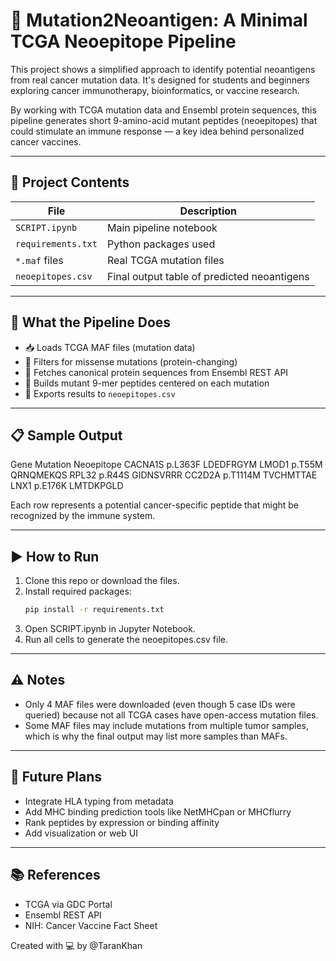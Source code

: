 # 🧬 Mutation2Neoantigen: A Minimal TCGA Neoepitope Pipeline

This project shows a simplified approach to identify potential neoantigens from real cancer mutation data. It's designed for students and beginners exploring cancer immunotherapy, bioinformatics, or vaccine research.

By working with TCGA mutation data and Ensembl protein sequences, this pipeline generates short 9-amino-acid mutant peptides (neoepitopes) that could stimulate an immune response — a key idea behind personalized cancer vaccines.

---

## 📁 Project Contents

| File                                   | Description |
|----------------------------------------|-------------|
| `SCRIPT.ipynb`                         | Main pipeline notebook |
| `requirements.txt`                     | Python packages used |
| `*.maf` files                          | Real TCGA mutation files |
| `neoepitopes.csv`                      | Final output table of predicted neoantigens |

---

## 🚀 What the Pipeline Does

- 📥 Loads TCGA MAF files (mutation data)
- 🧬 Filters for missense mutations (protein-changing)
- 🔗 Fetches canonical protein sequences from Ensembl REST API
- 🧩 Builds mutant 9-mer peptides centered on each mutation
- 💾 Exports results to `neoepitopes.csv`

---

## 📋 Sample Output
Gene    Mutation  Neoepitope
CACNA1S p.L363F   LDEDFRGYM
LMOD1   p.T55M    QRNQMEKQS
RPL32   p.R44S    GIDNSVRRR
CC2D2A  p.T1114M  TVCHMTTAE
LNX1    p.E176K   LMTDKPGLD

Each row represents a potential cancer-specific peptide that might be recognized by the immune system.

---

## ▶️ How to Run

1. Clone this repo or download the files.
2. Install required packages:
   ```bash
   pip install -r requirements.txt
3. Open SCRIPT.ipynb in Jupyter Notebook.
4. Run all cells to generate the neoepitopes.csv file.

---

## ⚠️ Notes
- Only 4 MAF files were downloaded (even though 5 case IDs were queried) because not all TCGA cases have open-access mutation files.
- Some MAF files may include mutations from multiple tumor samples, which is why the final output may list more samples than MAFs.
---

## 🔭 Future Plans
- Integrate HLA typing from metadata
- Add MHC binding prediction tools like NetMHCpan or MHCflurry
- Rank peptides by expression or binding affinity
- Add visualization or web UI
---

## 📚 References
- TCGA via GDC Portal
- Ensembl REST API
- NIH: Cancer Vaccine Fact Sheet

Created with 💻 by @TaranKhan
